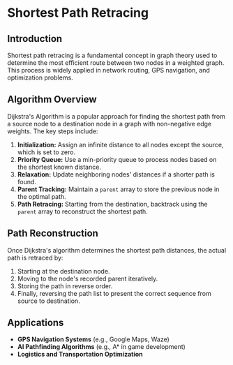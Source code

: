 # Shortest Path Retracing

## Introduction
Shortest path retracing is a fundamental concept in graph theory used to determine the most efficient route between two nodes in a weighted graph. This process is widely applied in network routing, GPS navigation, and optimization problems.

## Algorithm Overview
Dijkstra's Algorithm is a popular approach for finding the shortest path from a source node to a destination node in a graph with non-negative edge weights. The key steps include:

1. **Initialization:** Assign an infinite distance to all nodes except the source, which is set to zero.
2. **Priority Queue:** Use a min-priority queue to process nodes based on the shortest known distance.
3. **Relaxation:** Update neighboring nodes' distances if a shorter path is found.
4. **Parent Tracking:** Maintain a `parent` array to store the previous node in the optimal path.
5. **Path Retracing:** Starting from the destination, backtrack using the `parent` array to reconstruct the shortest path.

## Path Reconstruction
Once Dijkstra's algorithm determines the shortest path distances, the actual path is retraced by:
1. Starting at the destination node.
2. Moving to the node's recorded parent iteratively.
3. Storing the path in reverse order.
4. Finally, reversing the path list to present the correct sequence from source to destination.

## Applications
- **GPS Navigation Systems** (e.g., Google Maps, Waze)
- **AI Pathfinding Algorithms** (e.g., A* in game development)
- **Logistics and Transportation Optimization**
